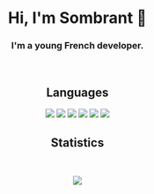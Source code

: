 <h1 align="center" id="heading">Hi, I'm Sombrant 👋</h1>

<h3 align="center">
  I'm a young French developer.
</h3>
<br>

<h2 align="center" id="languages">Languages</h2>
<p align="center">
  <a href="https://en.wikipedia.org/wiki/C_Sharp_(programming_language)"><img src="https://img.shields.io/badge/C%20Sharp-151515.svg?style=for-the-badge&logo=csharp&logoColor=9f9f9f"></a>
  <a href="https://en.wikipedia.org/wiki/Batch_file"><img src="https://img.shields.io/badge/Batch-151515.svg?style=for-the-badge&logo=windows&logoColor=9f9f9f"></a> <!-- Badge Batch avec logo Windows Terminal -->
  <a href="https://www.python.org/"><img src="https://img.shields.io/badge/Python-151515.svg?style=for-the-badge&logo=python&logoColor=9f9f9f"></a>
  <a href="https://en.wikipedia.org/wiki/Assembly_language"><img src="https://img.shields.io/badge/Assembly-151515.svg?style=for-the-badge&logo=hardware&logoColor=9f9f9f"></a> <!-- Badge Assembly avec logo Hardware -->
  <a href="https://en.wikipedia.org/wiki/Bash_(Unix_shell)"><img src="https://img.shields.io/badge/Bash-151515.svg?style=for-the-badge&logo=gnubash&logoColor=9f9f9f"></a>
  <a href="https://en.wikipedia.org/wiki/PowerShell"><img src="https://img.shields.io/badge/PowerShell-151515.svg?style=for-the-badge&logo=powershell&logoColor=9f9f9f"></a>
</p>

<h2 align="center" id="stats">Statistics</h2>
<br>
<p align="center">
  <a href="https://github.com/sombrant"><img src="https://github-readme-stats.vercel.app/api?username=sombrant&show_icons=true&title_color=fff&icon_color=9f9f9f&text_color=9f9f9f&bg_color=151515"></a>
</p>
